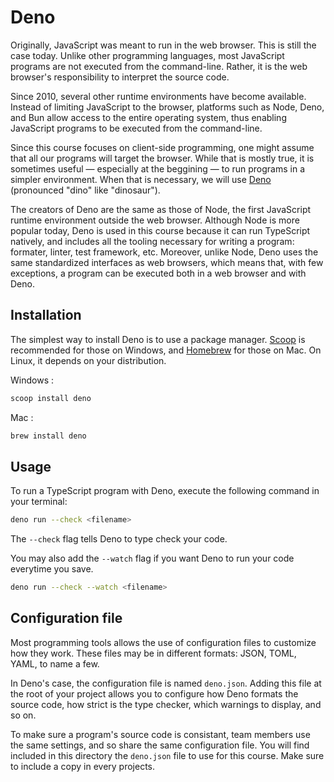 # Deno

Originally, JavaScript was meant to run in the web browser. This is
still the case today. Unlike other programming languages, most
JavaScript programs are not executed from the command-line. Rather, it
is the web browser's responsibility to interpret the source code.

Since 2010, several other runtime environments have become available.
Instead of limiting JavaScript to the browser, platforms such as Node,
Deno, and Bun allow access to the entire operating system, thus enabling
JavaScript programs to be executed from the command-line.

Since this course focuses on client-side programming, one might assume
that all our programs will target the browser. While that is mostly
true, it is sometimes useful — especially at the beggining — to run
programs in a simpler environment. When that is necessary, we will use
[Deno] (pronounced "dino" like "dinosaur").

The creators of Deno are the same as those of Node, the first JavaScript
runtime environment outside the web browser. Although Node is more
popular today, Deno is used in this course because it can run TypeScript
natively, and includes all the tooling necessary for writing a program:
formater, linter, test framework, etc. Moreover, unlike Node, Deno uses
the same standardized interfaces as web browsers, which means that, with
few exceptions, a program can be executed both in a web browser and with
Deno.

[Deno]: https://deno.com

## Installation

The simplest way to install Deno is to use a package manager. [Scoop] is
recommended for those on Windows, and [Homebrew] for those on Mac. On
Linux, it depends on your distribution.

Windows :

```sh
scoop install deno
```

Mac :

```sh
brew install deno
```

[Scoop]: https://scoop.sh
[Homebrew]: https://brew.sh

## Usage

To run a TypeScript program with Deno, execute the following command in
your terminal:

```sh
deno run --check <filename>
```

The `--check` flag tells Deno to type check your code.

You may also add the `--watch` flag if you want Deno to run your code
everytime you save.

```sh
deno run --check --watch <filename>
```

## Configuration file

Most programming tools allows the use of configuration files to
customize how they work. These files may be in different formats: JSON,
TOML, YAML, to name a few.

In Deno's case, the configuration file is named `deno.json`. Adding this
file at the root of your project allows you to configure how Deno
formats the source code, how strict is the type checker, which warnings
to display, and so on.

To make sure a program's source code is consistant, team members use the
same settings, and so share the same configuration file. You will find
included in this directory the `deno.json` file to use for this course.
Make sure to include a copy in every projects.
